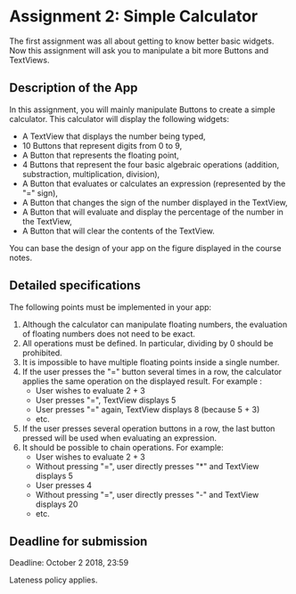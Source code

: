 # Assignment 2: Simple Calculator

The first assignment was all about getting to know better basic widgets. Now this assignment will ask
you to manipulate a bit more Buttons and TextViews.

## Description of the App

In this assignment, you will mainly manipulate Buttons to create a simple calculator. This calculator
will display the following widgets:
- A TextView that displays the number being typed,
- 10 Buttons that represent digits from 0 to 9,
- A Button that represents the floating point,
- 4 Buttons that represent the four basic algebraic operations (addition, substraction, multiplication, division),
- A Button that evaluates or calculates an expression (represented by the "=" sign),
- A Button that changes the sign of the number displayed in the TextView,
- A Button that will evaluate and display the percentage of the number in the TextView,
- A Button that will clear the contents of the TextView.

You can base the design of your app on the figure displayed in the course notes.

## Detailed specifications
The following points must be implemented in your app:
1. Although the calculator can manipulate floating numbers, the evaluation of floating numbers does
not need to be exact.
2. All operations must be defined. In particular, dividing by 0 should be prohibited.
3. It is impossible to have multiple floating points inside a single number.
4. If the user presses the "=" button several times in a row, the calculator applies the same operation
on the displayed result. For example :
    - User wishes to evaluate 2 + 3
    - User presses "=", TextView displays 5
    - User presses "=" again, TextView displays 8 (because 5 + 3)
    - etc.
5. If the user presses several operation buttons in a row, the last button pressed will be used when
evaluating an expression.
6. It should be possible to chain operations. For example:
    - User wishes to evaluate 2 + 3
    - Without pressing "=", user directly presses "*" and TextView displays 5
    - User presses 4
    - Without pressing "=", user directly presses "-" and TextView displays 20
    - etc.
    

## Deadline for submission
Deadline: October 2 2018, 23:59

Lateness policy applies.
